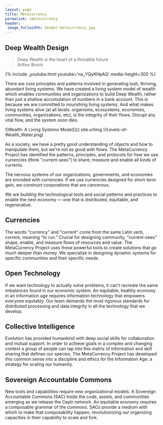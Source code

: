 ```yaml
---
layout: page
title: Metacurrency
permalink: /metacurrency
header:
 image_fullwidth: header-metacurrency.jpg
---
```

## Deep Wealth Design

> Deep Wealth is the heart of a thrivable future  
> Arthur Brock

{% include _youtube.html youtube='na_YQyKHpAQ' media-height=300 %}

There are core principles and patterns involved in generating lush, thriving, abundant living systems. We have created a living system model of wealth which enables communities and organizations to build Deep Wealth, rather than just a shallow accumulation of numbers in a bank account.
This is because we are committed to nourishing living systems. And what makes living systems alive (at all levels: organisms, ecosystems, economies, communities, organizations, etc), is the integrity of their flows. Disrupt any vital flow, and the system soon dies.

![Wealth: A Living Systems Model]({{ site.urlimg }}Levels-of-Wealth_Water.png)

As a society, we have a pretty good understanding of objects and how to manipulate them, but we're not as good with flows. The MetaCurrency Project has identified the patterns, principles, and protocols for how we use currencies (think "current-sees") to share, measure and enable all kinds of currents.

The nervous systems of our organizations, governments, and economies are encoded with currencies. If we use currencies designed for short-term gain, we construct corporations that are cancerous.

We are building the technological tools and social patterns and practices to enable the next economy — one that is distributed, equitable, and regenerative.

## Currencies

The words "currency" and "current" come from the same Latin verb, correre, meaning "to run." Crucial for designing community, "current-sees" shape, enable, and measure flows of resources and value. The MetaCurrency Project uses these powerful tools to create solutions that go much deeper than money. We specialize in designing dynamic systems for specific communities and their specific needs.

## Open Technology

If we want technology to actually solve problems, it can't recreate the same imbalances found in our economic system. An equitable, healthy economy in an information age requires information technology that empowers everyone equitably. Our team demands the most rigorous standards for distributed processing and data integrity in all the technology that we develop.

## Collective Intelligence

Evolution has provided humankind with deep social skills for collaboration and mutual support. In order to achieve goals in a complex and changing context a group of people can tap into this matrix of information and skill sharing that defines our species. The MetaCurrency Project has developed this common sense into a discipline and ethics for the Information Age: a strategy for scaling our humanity.

## Sovereign Accountable Commons

New tools and capabilities require new organizational models. A Sovereign Accountable Commons (SAC) holds the code, assets, and communities emerging as we release the Ceptr network. An equitable economy requires a composable grammar of the commons. SACs provide a medium with which to make that composability happen, revolutionizing our organizing capacities in their capability to scale and fork.
